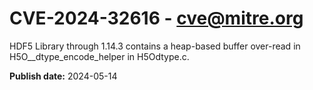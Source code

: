 # CVE-2024-32616 - cve@mitre.org

HDF5 Library through 1.14.3 contains a heap-based buffer over-read in H5O__dtype_encode_helper in H5Odtype.c.

**Publish date:** 2024-05-14
